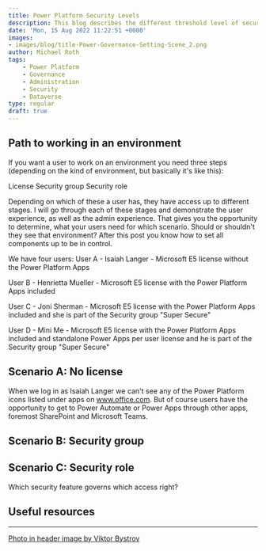 ```yaml
---
title: Power Platform Security Levels
description: This blog describes the different threshold level of security you need to know about, if you want to give (or deny) users access to data in an environment
date: 'Mon, 15 Aug 2022 11:22:51 +0000'
images:
- images/blog/title-Power-Governance-Setting-Scene_2.png
author: Michael Roth
tags: 
    - Power Platform
    - Governance
    - Administration
    - Security
    - Dataverse
type: regular
draft: true
---
```


## Path to working in an environment

If you want a user to work on an environment you need three steps (depending on the kind of environment, but basically it's like this):

License
Security group
Security role

Depending on which of these a user has, they have access up to different stages. I will go through each of these stages and demonstrate the user experience, as well as the admin experience. That gives you the opportunity to determine, what your users need for which scenario. Should or shouldn't they see that environment? After this post you know how to set all components up to be in control.

We have four users:
User A - Isaiah Langer - Microsoft E5 license without the Power Platform Apps 

User B - Henrietta Mueller - Microsoft E5 license with the Power Platform Apps included

User C - Joni Sherman - Microsoft E5 license with the Power Platform Apps included and she is part of the Security group "Super Secure"

User D - Mini Me - Microsoft E5 license with the Power Platform Apps included and standalone Power Apps per user license and he is part of the Security group "Super Secure"

## Scenario A: No license

When we log in as Isaiah Langer we can't see any of the Power Platform icons listed under apps on www.office.com. But of course users have the opportunity to get to Power Automate or Power Apps through other apps, foremost SharePoint and Microsoft Teams. 

## Scenario B: Security group

## Scenario C: Security role

Which security feature governs which access right?

## Useful resources

[]()

---

[Photo in header image by Viktor Bystrov](https://unsplash.com/photos/tXIpcZhVKiQ)